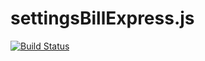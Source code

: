 # settingsBillExpress.js
[![Build Status](https://travis-ci.com/YongamaFayo/settingsBillExpress.js.svg?branch=master)](https://travis-ci.com/YongamaFayo/settingsBillExpress.js)


